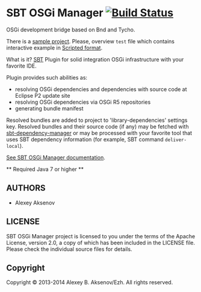 SBT OSGi Manager [![Build Status](https://travis-ci.org/digimead/sbt-osgi-manager.png)](https://travis-ci.org/digimead/sbt-osgi-manager)
================

OSGi development bridge based on Bnd and Tycho.

There is a [sample project][sp]. Please, overview `test` file which contains interactive example in [Scripted format][sc].

What is it? [SBT][sbt] Plugin for solid integration OSGi infrastructure with your favorite IDE.

Plugin provides such abilities as:

* resolving OSGi dependencies and dependencies with source code at Eclipse P2 update site
* resolving OSGi dependencies via OSGi R5 repositories
* generating bundle manifest

Resolved bundles are added to project to 'library-dependencies' settings key. Resolved bundles and their source code (if any) may be fetched with [sbt-dependency-manager][dm] or may be processed with your favorite tool that uses SBT dependency information (for example, SBT command `deliver-local`).

[See SBT OSGi Manager documentation](http://digimead.github.io/sbt-osgi-manager/).

** Required Java 7 or higher **

AUTHORS
-------

* Alexey Aksenov

LICENSE
-------

SBT OSGi Manager project is licensed to you under the terms of
the Apache License, version 2.0, a copy of which has been
included in the LICENSE file.
Please check the individual source files for details.

Copyright
---------

Copyright © 2013-2014 Alexey B. Aksenov/Ezh. All rights reserved.

[dm]: https://github.com/digimead/sbt-dependency-manager
[sbt]: https://github.com/sbt/sbt
[sc]: http://eed3si9n.com/testing-sbt-plugins
[sp]: https://github.com/digimead/sbt-osgi-manager/tree/master/src/sbt-test/osgi-manager/simple
